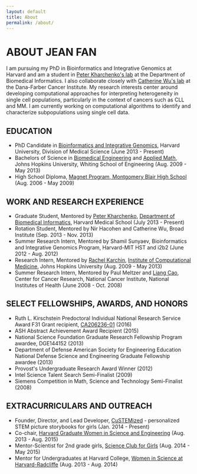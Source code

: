 ```yaml
---
layout: default
title: About
permalink: /about/
---
```


# ABOUT JEAN FAN

I am pursuing my PhD in Bioinformatics and Integrative Genomics at Harvard and am a student in [Peter Kharchenko's lab](http://pklab.med.harvard.edu/) at the Department of Biomedical Informatics. I also collaborate closely with [Catherine Wu's lab](http://wulab.dfci.harvard.edu/) at the Dana-Farber Cancer Institute. My research interests center around developing computational approaches for interpreting heterogeneity in single cell populations, particularly in the context of cancers such as CLL and MM. I am currently working on computational algorithms to identify and characterize subpopulations using single cell data.

## EDUCATION
- PhD Candidate in [Bioinformatics and Integrative Genomics](http://dms.hms.harvard.edu/big/), Harvard University, Division of Medical Science (June 2013 - Present)
- Bachelors of Science in [Biomedical Engineering](http://www.bme.jhu.edu/) and [Applied Math](http://engineering.jhu.edu/ams/), Johns Hopkins University, Whiting School of Engineering (Aug. 2009 - May 2013)
- High School Diploma, [Magnet Program, Montgomery Blair High School](https://mbhs.edu/departments/magnet/) (Aug. 2006 - May 2009)

## WORK AND RESEARCH EXPERIENCE
- Graduate Student, Mentored by [Peter Kharchenko](http://pklab.med.harvard.edu/), [Department of Biomedical Informatics](https://dbmi.hms.harvard.edu/), Harvard Medical School (July 2013 - Present)
- Rotation Student, Mentored by Nir Hacohen and Catherine Wu, Broad Institute (Sep. 2013 - Nov. 2013)
- Summer Research Intern, Mentored by Shamil Sunyaev, Bioinformatics and Integrative Genomics Program, Harvard-MIT HST and i2b2 (June 2012 - Aug. 2012)
- Research Intern, Mentored by [Rachel Karchin](http://karchinlab.org/), [Institute of Computational Medicine](https://icm.jhu.edu), Johns Hopkins University (Aug. 2009 - May 2013)
- Summer Research Intern, Mentored by Paul Meltzer and [Liang Cao](https://ccr.cancer.gov/Genetics-Branch/liang-cao), Center for Cancer Research, National Cancer Institute, National Institutes of Health (June 2008 - Oct. 2008)

## SELECT FELLOWSHIPS, AWARDS, AND HONORS
- Ruth L. Kirschstein Predoctoral Individual National Research Service Award F31 Grant recipient, [CA206236-01](https://grants.uberresearch.com/100000054/F31CA206236/Computational-Analysis-of-Subclonal-Evolution-in-Chronic-Lymphocytic-Leukemia) (2016)
- ASH Abstract Achievement Award Recipient (2015)
- National Science Foundation Graduate Research Fellowship Program awardee, DGE144152 (2013)
- Department of Defense American Society for Engineering Education National Defense Science and
Engineering Graduate Fellowship awardee (2013)
- Provost's Undergraduate Research Award Winner (2012)
- Intel Science Talent Search Semi-Finalist (2009)
- Siemens Competition in Math, Science and Technology Semi-Finalist (2008)

## EXTRACURRICULARS AND OUTREACH
- Founder, Director, and Lead Developer, [CuSTEMized](https://custemized.org) - personalized STEM picture storybooks for girls (Jan. 2014 - Present)
- Co-chair, [Harvard Graduate Women in Science and Engineering](http://projects.iq.harvard.edu/hgwise/) (Aug. 2013 - Aug. 2015)
- Mentor-Scientist for 2nd grade girls, [Science Club for Girls](http://www.scienceclubforgirls.org/) (Aug. 2014 - May 2015)
- Mentor for Undergraduates at Harvard College, [Women in Science at Harvard-Radcliffe](http://wishr.weebly.com/) (Aug. 2013 - Aug. 2014)
